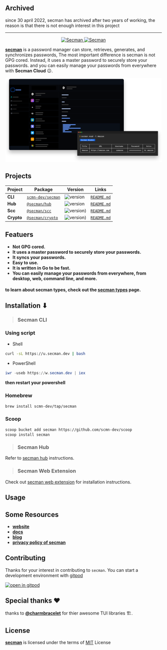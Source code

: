 ## Archived

since 30 april 2022, secman has archived after two years of working, the reason is that there is not enough interest in this project

---

<p align="center">
  <a href="https://secman.dev/#gh-light-mode-only" target="_blank">
    <img src="https://assets.secman.dev/logo.svg" alt="Secman" width="300">
  </a>
  <a href="https://secman.dev/#gh-dark-mode-only" target="_blank">
    <img src="https://assets.secman.dev/logo_w.svg" alt="Secman" width="300">
  </a>
</p>

[**secman**][smweb] is a password manager can store, retrieves, generates, and synchronizes passwords, The most important difference is secman is not GPG cored. Instead, it uses a master password to securely store your passwords. and you can easily manage your passwords from everywhere with **Secman Cloud** 😉.

<p align="center">
  <img src="https://raw.githubusercontent.com/scmn-dev/.github/main/assets/secman.svg" />
</p>

## Projects

| Project     | Package                                                                   | Version                                                                                                                                                                          | Links                                 |
| ----------- | ------------------------------------------------------------------------- | -------------------------------------------------------------------------------------------------------------------------------------------------------------------------------- | ------------------------------------- |
| **CLI**     | [`scmn-dev/secman`](https://pkg.go.dev/github.com/scmn-dev/secman/v6)     | ![version](https://img.shields.io/github/v/release/scmn-dev/secman?label=go%40latest&logo=go&style=flat-square)                                                                  | [`README.md`](README.md)              |
| **Hub** | [`@secman/hub`](https://github.com/scmn-dev/secman/tree/main/hub) | ![version](https://img.shields.io/github/package-json/v/scmn-dev/secman?filename=hub%2Fpackage.json&label=npm%40latest&logo=npm&style=flat-square)                           | [`README.md`](hub/README.md)      |
| **Scc**    | [`@secman/scc`](https://github.com/scmn-dev/secman/tree/main/scc)       | ![version)](https://img.shields.io/github/package-json/v/scmn-dev/secman?color=blue&filename=scc%2Fpackage.json&label=npm%40latest&logo=npm&logoColor=blue&style=flat-square)   | [`README.md`](scc/README.md)         |
| **Crypto**  | [`@secman/crypto`](https://github.com/scmn-dev/secman/tree/main/crypto)   | ![version)](https://img.shields.io/github/package-json/v/scmn-dev/secman?color=blue&filename=crypto%2Fpackage.json&label=npm%40latest&logo=npm&logoColor=blue&style=flat-square) | [`README.md`](crypto/README.md) |

## Featuers

- **Not GPG cored.**
- **It uses a master password to securely store your passwords.**
- **It syncs your passwords.**
- **Easy to use.**
- **It is written in Go to be fast.**
- **You can easily manage your passwords from everywhere, from desktop, web, command line, and more.**

#### to learn about secman types, check out the [secman types](https://secman.dev/docs/password-types) page.

## Installation ⬇

> ### Secman CLI

### Using script

- Shell

```bash
curl -sL https://u.secman.dev | bash
```

- PowerShell

```powershell
iwr -useb https://w.secman.dev | iex
```

**then restart your powershell**

### Homebrew

```
brew install scmn-dev/tap/secman
```

### Scoop

```
scoop bucket add secman https://github.com/scmn-dev/scoop
scoop install secman
```

> ### Secman Hub

Refer to [secman hub](https://secman.dev/docs/hub) instructions.

> ### Secman Web Extension

Check out [secman web extension](https://secman.dev/docs/extension) for installation instructions.

## Usage

## Some Resources

- [**website**][smweb]
- [**docs**](https://secman.dev/docs)
- [**blog**](https://secman.dev/blog)
- [**privacy policy of secman**](https://secman.dev/privacy)

## Contributing

Thanks for your interest in contributing to `secman`. You can start a development environment with [gitpod](https://www.gitpod.io)

[![open in gitpod](https://gitpod.io/button/open-in-gitpod.svg)](https://gitpod.io/#https://github.com/scmn-dev/secman)

## Special thanks ❤

thanks to [**@charmbracelet**](https://github.com/charmbracelet) for thier awesome TUI libraries 🏗.

## License

[**secman**][smweb] is licensed under the terms of [MIT](https://github.com/scmn-dev/secman/blob/main/LICENSE) License

[smweb]: https://secman.dev
